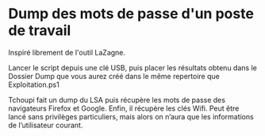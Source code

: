 # Dump des mots de passe d'un poste de travail

Inspiré librement de l'outil LaZagne.

Lancer le script depuis une clé USB, puis placer les résultats obtenu dans le Dossier Dump que vous aurez créé dans le même repertoire que Exploitation.ps1

Tchoupi fait un dump du LSA puis récupère les mots de passe des navigateurs Firefox et Google. Enfin, il récupère les clés Wifi. Peut être lancé sans privilèges particuliers, mais alors on n’aura que les informations de l’utilisateur courant.
